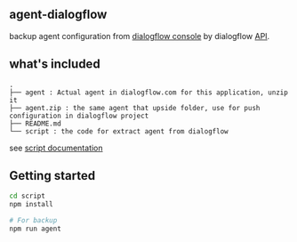
## agent-dialogflow

backup agent configuration from [dialogflow console](https://console.dialogflow.com/) by dialogflow [API](https://cloud.google.com/dialogflow-enterprise/docs/reference/rest/v2-overview).


## what's included

```
.
├── agent : Actual agent in dialogflow.com for this application, unzip it
├── agent.zip : the same agent that upside folder, use for push configuration in dialogflow project
├── README.md
└── script : the code for extract agent from dialogflow
```

see [script documentation](script/readme.md)

## Getting started

```sh
cd script
npm install

# For backup
npm run agent
```